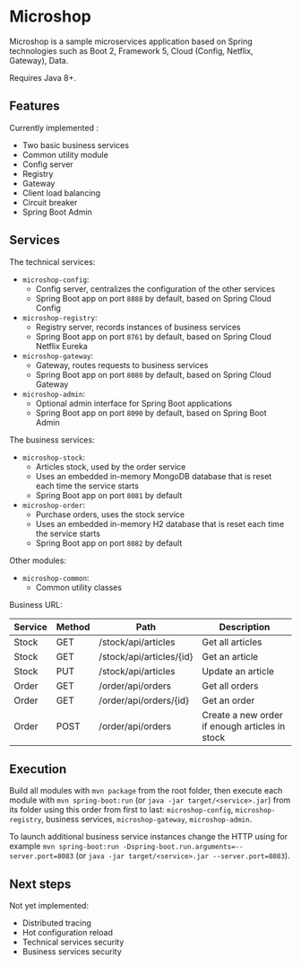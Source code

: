 # Microshop

Microshop is a sample microservices application based on Spring technologies
such as Boot 2, Framework 5, Cloud (Config, Netflix, Gateway), Data.

Requires Java 8+.
## Features

Currently implemented :
- Two basic business services
- Common utility module
- Config server
- Registry
- Gateway
- Client load balancing
- Circuit breaker
- Spring Boot Admin

## Services

The technical services:
- `microshop-config`:
  - Config server, centralizes the configuration of the other services
  - Spring Boot app on port `8888` by default, based on Spring Cloud Config
- `microshop-registry`:
  - Registry server, records instances of business services
  - Spring Boot app on port `8761` by default, based on Spring Cloud Netflix Eureka
- `microshop-gateway`:
  - Gateway, routes requests to business services
  - Spring Boot app on port `8080` by default, based on Spring Cloud Gateway
- `microshop-admin`:
  - Optional admin interface for Spring Boot applications
  - Spring Boot app on port `8090` by default, based on Spring Boot Admin

The business services:
- `microshop-stock`:
  - Articles stock, used by the order service
  - Uses an embedded in-memory MongoDB database that is reset each time the service starts
  - Spring Boot app on port `8081` by default
- `microshop-order`:
  - Purchase orders, uses the stock service
  - Uses an embedded in-memory H2 database that is reset each time the service starts
  - Spring Boot app on port `8082` by default

Other modules:
- `microshop-common`:
  - Common utility classes

Business URL:

Service | Method | Path | Description
--------|--------|------|------------
Stock   | GET    | /stock/api/articles | Get all articles
Stock   | GET    | /stock/api/articles/{id} | Get an article
Stock   | PUT    | /stock/api/articles | Update an article
Order   | GET    | /order/api/orders | Get all orders
Order   | GET    | /order/api/orders/{id} | Get an order
Order   | POST   | /order/api/orders | Create a new order if enough articles in stock

## Execution

Build all modules with `mvn package` from the root folder,
then execute each module with `mvn spring-boot:run` (or `java -jar target/<service>.jar`)
from its folder using this order from first to last: `microshop-config`,
`microshop-registry`, business services, `microshop-gateway`, `microshop-admin`.

To launch additional business service instances change the HTTP using for example
`mvn spring-boot:run -Dspring-boot.run.arguments=--server.port=8083`
(or `java -jar target/<service>.jar --server.port=8083`).

## Next steps

Not yet implemented:
- Distributed tracing
- Hot configuration reload
- Technical services security
- Business services security
